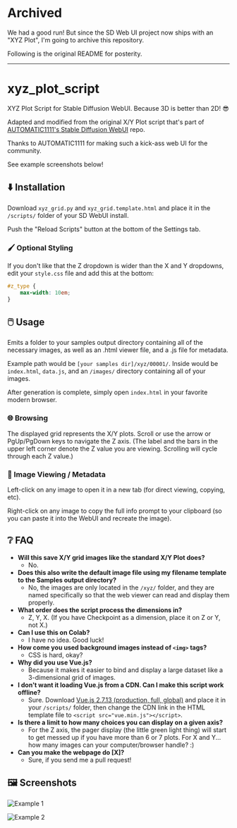 # Archived

We had a good run! But since the SD Web UI project now ships with an "XYZ Plot", I'm going to archive this repository.

Following is the original README for posterity.

----

# xyz_plot_script

XYZ Plot Script for Stable Diffusion WebUI. Because 3D is better than 2D! 😎

Adapted and modified from the original X/Y Plot script that's part of [AUTOMATIC1111's Stable Diffusion WebUI](https://github.com/AUTOMATIC1111/stable-diffusion-webui) repo.

Thanks to AUTOMATIC1111 for making such a kick-ass web UI for the community.

See example screenshots below!

## ⬇️ Installation

Download `xyz_grid.py` and `xyz_grid.template.html` and place it in the `/scripts/` folder of your SD WebUI install.

Push the "Reload Scripts" button at the bottom of the Settings tab.

### 🖌️ Optional Styling

If you don't like that the Z dropdown is wider than the X and Y dropdowns, edit your `style.css` file and add this at the bottom:

```css
#z_type {
    max-width: 10em;
}
```

## 🖱️ Usage

Emits a folder to your samples output directory containing all of the necessary images, as well as an .html viewer file, and a .js file for metadata.

Example path would be `[your samples dir]/xyz/00001/`. Inside would be `index.html`, `data.js`, and an `/images/` directory containing all of your images.

After generation is complete, simply open `index.html` in your favorite modern browser.

### 🌐 Browsing

The displayed grid represents the X/Y plots. Scroll or use the arrow or PgUp/PgDown keys to navigate the Z axis. (The label and the bars in the upper left corner denote the Z value you are viewing. Scrolling will cycle through each Z value.)

### 🔎 Image Viewing / Metadata

Left-click on any image to open it in a new tab (for direct viewing, copying, etc).

Right-click on any image to copy the full info prompt to your clipboard (so you can paste it into the WebUI and recreate the image).

## ❔ FAQ

* **Will this save X/Y grid images like the standard X/Y Plot does?**
  * No.
* **Does this also write the default image file using my filename template to the Samples output directory?**
  * No, the images are only located in the `/xyz/` folder, and they are named specifically so that the web viewer can read and display them properly.
* **What order does the script process the dimensions in?**
  * Z, Y, X. (If you have Checkpoint as a dimension, place it on Z or Y, not X.)
* **Can I use this on Colab?**
  * I have no idea. Good luck!
* **How come you used background images instead of `<img>` tags?**
  * CSS is hard, okay?
* **Why did you use Vue.js?**
  * Because it makes it easier to bind and display a large dataset like a 3-dimensional grid of images.
* **I don't want it loading Vue.js from a CDN. Can I make this script work offline?**
  * Sure. Download [Vue.js 2.7.13 (production, full, global)](https://cdnjs.cloudflare.com/ajax/libs/vue/2.7.13/vue.min.js) and place it in your `/scripts/` folder, then change the CDN link in the HTML template file to `<script src="vue.min.js"></script>`.
* **Is there a limit to how many choices you can display on a given axis?**
  * For the Z axis, the pager display (the little green light thing) will start to get messed up if you have more than 6 or 7 plots. For X and Y... how many images can your computer/browser handle? :)
* **Can you make the webpage do [X]?**
  * Sure, if you send me a pull request!

## 🖼️ Screenshots

![Example 1](example1.png)

![Example 2](example2.png)
